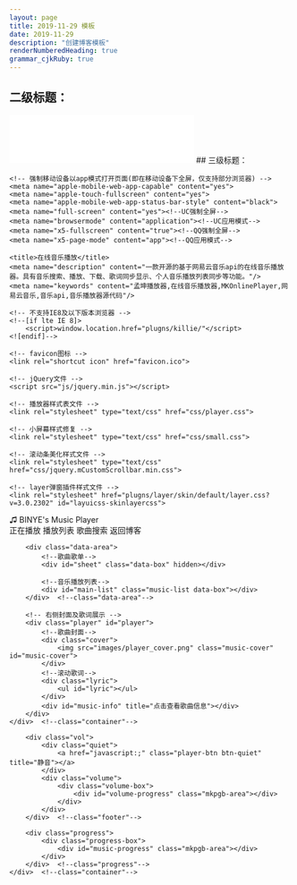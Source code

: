 ```yaml
---
layout: page
title: 2019-11-29 模板
date: 2019-11-29
description: "创建博客模板"
renderNumberedHeading: true
grammar_cjkRuby: true
---   
```

## 二级标题：

<iframe frameborder="no" border="0" marginwidth="0" marginheight="0" width=330 height=86 src="//music.163.com/outchain/player?type=2&id=432506345&auto=1&height=66"></iframe>
## 三级标题：
<!doctype html>
<html>
<head>
    <meta charset="utf-8">
    <meta http-equiv="X-UA-Compatible" content="IE=edge">
    <meta name="viewport" content="width=device-width, initial-scale=1, user-scalable=0">
    <meta name="renderer" content="webkit">
    <meta name="author" content="mengkun">
    <meta name="generator" content="KodCloud">
    <meta http-equiv="Cache-Control" content="no-siteapp">
    
    <!-- 强制移动设备以app模式打开页面(即在移动设备下全屏，仅支持部分浏览器) -->
    <meta name="apple-mobile-web-app-capable" content="yes">
    <meta name="apple-touch-fullscreen" content="yes">
    <meta name="apple-mobile-web-app-status-bar-style" content="black">
    <meta name="full-screen" content="yes"><!--UC强制全屏-->
    <meta name="browsermode" content="application"><!--UC应用模式-->
    <meta name="x5-fullscreen" content="true"><!--QQ强制全屏-->
    <meta name="x5-page-mode" content="app"><!--QQ应用模式-->
    
    <title>在线音乐播放</title>
    <meta name="description" content="一款开源的基于网易云音乐api的在线音乐播放器。具有音乐搜索、播放、下载、歌词同步显示、个人音乐播放列表同步等功能。"/>
    <meta name="keywords" content="孟坤播放器,在线音乐播放器,MKOnlinePlayer,网易云音乐,音乐api,音乐播放器源代码"/>
    
    <!-- 不支持IE8及以下版本浏览器 -->
    <!--[if lte IE 8]>
        <script>window.location.href="plugns/killie/"</script>
    <![endif]--> 
    
    <!-- favicon图标 -->
    <link rel="shortcut icon" href="favicon.ico">
    
    <!-- jQuery文件 -->
    <script src="js/jquery.min.js"></script>
    
    <!-- 播放器样式表文件 -->
    <link rel="stylesheet" type="text/css" href="css/player.css">
    
    <!-- 小屏幕样式修复 -->
    <link rel="stylesheet" type="text/css" href="css/small.css">
    
    <!-- 滚动条美化样式文件 -->
    <link rel="stylesheet" type="text/css" href="css/jquery.mCustomScrollbar.min.css">
    
    <!-- layer弹窗插件样式文件 -->
    <link rel="stylesheet" href="plugns/layer/skin/default/layer.css?v=3.0.2302" id="layuicss-skinlayercss">
</head>
<body>

<div id="blur-img"></div>

<!-- 头部logo -->
<div class="header">
    <div class="logo" title="Version 2.4.1">
        ♫ BINYE's Music Player
    </div>
</div>  <!--class="header"-->

<!-- 中间主体区域 -->
<div class="center">
    <div class="container">
        <div class="btn-bar">
            <!-- tab按钮区 -->
            <div class="btn-box" id="btn-area">
                <span class="btn" data-action="player" hidden>播放器</span>
                <span class="btn" data-action="playing" title="正在播放列表">正在播放</span>
                <span class="btn" data-action="sheet" title="音乐播放列表">播放列表</span>
                <span class="btn" data-action="search" title="点击搜索音乐">歌曲搜索</span>
				<span title="sunshine" class="btn" onclick="location.href='https://www.windsing.top'">返回博客</span>
            </div>
        </div>  <!--class="btn-bar"-->
        
        <div class="data-area">
            <!--歌曲歌单-->
            <div id="sheet" class="data-box" hidden></div>
            
            <!--音乐播放列表-->
            <div id="main-list" class="music-list data-box"></div>
        </div>  <!--class="data-area"-->
        
        <!-- 右侧封面及歌词展示 -->
        <div class="player" id="player">
            <!--歌曲封面-->
            <div class="cover">
                <img src="images/player_cover.png" class="music-cover" id="music-cover">
            </div>
            <!--滚动歌词-->
            <div class="lyric">
                <ul id="lyric"></ul>
            </div>
            <div id="music-info" title="点击查看歌曲信息"></div>
        </div>
    </div>  <!--class="container"-->
</div>  <!--class="center"-->

<!-- 播放器底部区域 -->
<div class="footer">
    <div class="container">
        <div class="con-btn">
            <a href="javascript:;" class="player-btn btn-prev" title="上一首"></a>
            <a href="javascript:;" class="player-btn btn-play" title="暂停/继续"></a>
            <a href="javascript:;" class="player-btn btn-next" title="下一首"></a>
			<a href="javascript:;" class="player-btn btn-order" title="循环控制"></a>
        </div>  <!--class="con-btn"-->
        
        <div class="vol">
            <div class="quiet">
                <a href="javascript:;" class="player-btn btn-quiet" title="静音"></a>
            </div>
            <div class="volume">
                <div class="volume-box">  
                    <div id="volume-progress" class="mkpgb-area"></div>
                </div>
            </div>
        </div>  <!--class="footer"-->
        
        <div class="progress">
            <div class="progress-box">  
                <div id="music-progress" class="mkpgb-area"></div>
            </div>
        </div>  <!--class="progress"-->
    </div>  <!--class="container"-->
</div>  <!--class="footer"-->

<!-- layer弹窗插件 -->
<script src="plugns/layer/layer.js"></script>

<!-- 播放器数据加载模块 -->
<script src="js/ajax.js"></script>

<!-- 播放器歌词解析模块 -->
<script src="js/lyric.js"></script>

<!-- 音乐列表配置 -->
<script src="js/musicList.js"></script>

<!-- 封装函数及ui交互模块 -->
<script src="js/functions.js"></script>

<!-- 播放器主体功能模块 -->
<script src="js/player.js"></script>

<!-- 滚动条美化插件 -->
<script src="js/jquery.mCustomScrollbar.concat.min.js"></script>

<!-- 背景模糊化插件 -->
<script src="js/background-blur.min.js"></script>

<!-- 站长统计代码 -->
<span style="display: none">
    <!-- 各类统计代码都放在这里…… -->
    
</span>

</body>
</html>
